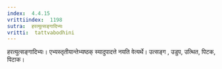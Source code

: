```yaml
---
index:  4.4.15
vrittiindex:  1198
sutra:  हरत्युत्सङ्गादिभ्यः
vritti:  tattvabodhini 
---
```


हरत्युत्सङ्गादिभ्यः। एभ्यस्तृतीयान्तेभ्यष्ठक् स्यादुपादत्ते नयति वेत्यर्थे। उत्सङ्ग , उडुप, उत्थित, पिटक, पिटाक।

